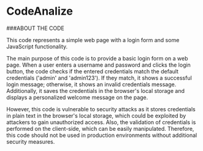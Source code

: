 # CodeAnalize

###ABOUT THE CODE 

This code represents a simple web page with a login form and some JavaScript functionality.

The main purpose of this code is to provide a basic login form on a web page. When a user enters a username and password and clicks the login button, the code checks if the entered credentials match the default credentials ('admin' and 'admin123'). If they match, it shows a successful login message; otherwise, it shows an invalid credentials message. Additionally, it saves the credentials in the browser's local storage and displays a personalized welcome message on the page.

However, this code is vulnerable to security attacks as it stores credentials in plain text in the browser's local storage, which could be exploited by attackers to gain unauthorized access. Also, the validation of credentials is performed on the client-side, which can be easily manipulated. Therefore, this code should not be used in production environments without additional security measures.